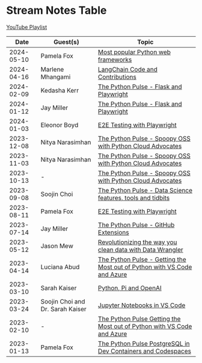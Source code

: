 # Stream Notes Table

[YouTube Playlist](https://www.youtube.com/playlist?list=PLj6YeMhvp2S40Q-TEPEKOeypLvTVd5uME)

|Date|Guest(s)|Topic|
|-|-|-|
|2024-05-10|Pamela Fox|[Most popular Python web frameworks](2024-05-10_Pamela_Fox_Web_Dev.md)|
|2024-04-16|Marlene Mhangami|[LangChain Code and Contributions](2024-04-16_Marlene_Mhangami_LangChain.md)|
|2024-02-09|Kedasha Kerr|[The Python Pulse - Flask and Playwright](2024-02-09_Kedasha_Kerr_GitHub_Copilot.md)|
|2024-01-12|Jay Miller|[The Python Pulse - Flask and Playwright](2024-01-12_Jay_Miller_Flask_Playwright.md)|
|2024-01-03|Eleonor Boyd|[E2E Testing with Playwright](2024-01-03_Eleanor_Boyd_Testing_Flow.md)|
|2023-12-08|Nitya Narasimhan|[The Python Pulse - Spoopy OSS with Python Cloud Advocates](2023-12-08_Dawn_Wages_Supercharge_DX.md)|
|2023-11-03|Nitya Narasimhan|[The Python Pulse - Spoopy OSS with Python Cloud Advocates](2023-11-03_Nitya_Narasimhan_Simplifying_Data_Analysis.md)|
|2023-10-13|-|[The Python Pulse - Spoopy OSS with Python Cloud Advocates](2023-10-13_Friday_the_thirteenth_OSS.md)|
|2023-09-08|Soojin Choi|[The Python Pulse - Data Science features, tools and tidbits](2023-09-08_Soojin_Choi_Data_Science_tidbits.md)|
|2023-08-11|Pamela Fox|[E2E Testing with Playwright](2023-08-11_Pamela_Fox_Playwright.md)|
|2023-07-14|Jay Miller|[The Python Pulse - GitHub Extensions](2023-07-14_Jay_Miller_GitHub_Extensions.md)|
|2023-05-12|Jason Mew|[Revolutionizing the way you clean data with Data Wrangler](2023-05-12_JeffreyMew_DataWrangler_VSC.md)|
|2023-04-14|Luciana Abud|[The Python Pulse - Getting the Most out of Python with VS Code and Azure](2023-04-14_Luciana_Abud_Getting_The_Most_Pre_PyCon.md)|
|2023-03-10|Sarah Kaiser|[Python, Pi and OpenAI](2023-03-10_Sarah_kaiser_AI.md)|
|2023-03-24|Soojin Choi and Dr. Sarah Kaiser|[Jupyter Notebooks in VS Code](2023-02-24_SoojinChoi_Jupyter_notebooks_VSC.md)|
|2023-02-10|-|[The Python Pulse Getting the Most out of Python with VS Code and Azure](2023-02-10_PVSC_team_vscode_python_extensions.md)|
|2023-01-13|Pamela Fox|[The Python Pulse PostgreSQL in Dev Containers and Codespaces](2023-01-13_PamelaFox_devcontainers_codespaces_postgresql_SQL.md)|